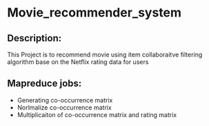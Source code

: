 # Movie_recommender_system

## Description:
This Project is to recommend movie using item collaboraitve filtering algorithm base on the Netflix rating data for users

## Mapreduce jobs:
* Generating co-occurrence matrix
* Norlmalize co-occurrence matrix
* Multiplicaiton of co-occurrence matrix and rating matrix
